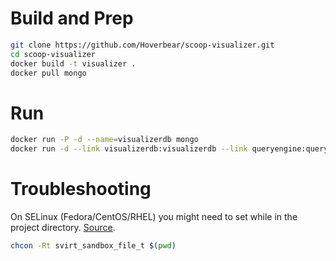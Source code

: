 # Build and Prep
```bash
git clone https://github.com/Hoverbear/scoop-visualizer.git
cd scoop-visualizer
docker build -t visualizer .
docker pull mongo
```

# Run
```bash
docker run -P -d --name=visualizerdb mongo
docker run -d --link visualizerdb:visualizerdb --link queryengine:queryengine -p 8081:8081 -v $(pwd):/app --name=visualizer visualizer
```

# Troubleshooting
On SELinux (Fedora/CentOS/RHEL) you might need to set while in the project directory. [Source](https://access.redhat.com/documentation/en-US/Red_Hat_Enterprise_Linux/7/html/Resource_Management_and_Linux_Containers_Guide/sec-Sharing_Data_Across_Containers.html).

```bash
chcon -Rt svirt_sandbox_file_t $(pwd)
```
